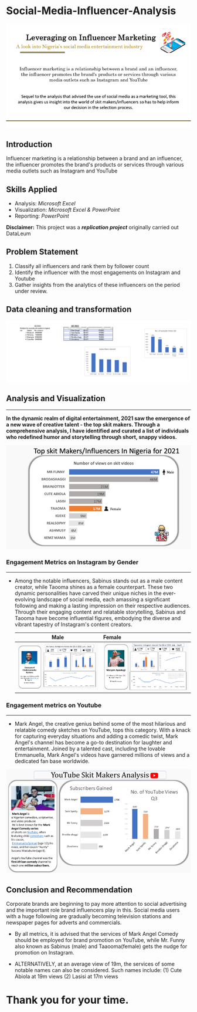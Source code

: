 # Social-Media-Influencer-Analysis
![](intro.png)

## Introduction 
Influencer marketing is a relationship between a brand and an influencer, the influencer promotes the brand's products or services through various media outlets such as Instagram and YouTube 

## Skills Applied
- Analysis: _Microsoft Excel_
-  Visualization: _Microsoft Excel & PowerPoint_
-  Reporting: _PowerPoint_

**Disclaimer:** This project was a **_replication project_** originally carried out DataLeum

## Problem Statement 
1. Classify all influencers and rank them by follower count
2. Identify the influencer with the most engagements on Instagram and Youtube
3. Gather insights from the analytics of these influencers on the period under review.

## Data cleaning and transformation 

![](raw_data.png) 

## Analysis and Visualization 
---
 **In the dynamic realm of digital entertainment, 2021 saw the emergence of a new wave of creative talent - the top skit makers. Through a comprehensive analysis, I have identified and curated a list of individuals who redefined humor and storytelling through short, snappy videos.**
 
![](Picture5.png)

### Engagement Metrics on Instagram by Gender
----
- Among the notable influencers, Sabinus stands out as a male content creator, while Taooma shines as a female counterpart. These two dynamic personalities have carved their unique niches in the ever-evolving landscape of social media, each amassing a significant following and making a lasting impression on their respective audiences. Through their engaging content and relatable storytelling, Sabinus and Taooma have become influential figures, embodying the diverse and vibrant tapestry of Instagram's content creators.


  Male                         |               Female 
  :---------------------------:|:-------------------------
  ![](sabinus.png)             | ![](Taooma.png)

### Engagement metrics on Youtube 
---
- Mark Angel, the creative genius behind some of the most hilarious and relatable comedy sketches on YouTube, tops this category. With a knack for capturing everyday situations and adding a comedic twist, Mark Angel's channel has become a go-to destination for laughter and entertainment. Joined by a talented cast, including the lovable Emmanuella, Mark Angel's videos have garnered millions of views and a dedicated fan base worldwide.
  
![](youtube.png)

## Conclusion and Recommendation 
Corporate brands are beginning to pay more attention to social advertising and the important role brand influencers play in this. Social media users with a huge following are gradually becoming television stations and newspaper pages for adverts and commercials.

- By all metrics, it is advised that the services of Mark Angel Comedy should be employed for brand promotion on YouTube, while Mr. Funny also known as Sabinus (male) and Taaooma(female) gets the nudge for promotion on Instagram. 

- ALTERNATIVELY, at an average view of 19m, the services of some notable names can also be considered. Such names include:
(1) Cute Abiola at 19m views 
(2) Lasisi at 17m views


#  Thank you for your time.




